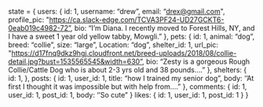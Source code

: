 state = {
users: {
id: 1,
username: “drew”,
email: “drex@gmail.com",
profile_pic: "https://ca.slack-edge.com/TCVA3PF24-UD27GCKT6-0eab019c4982-72”,
bio: “I’m Diana. I recently moved to Forest Hills, NY, and I have a sweet 1 year
old yellow tabby, Mowgli.”
},
pets: {
id: 1,
animal: “dog”,
breed: “collie”,
size: “large”,
Location: “dog”,
shelter_id: 1,
url_pic: "https://d17fnq9dkz9hgj.cloudfront.net/breed-uploads/2018/08/collie-detail.jpg?bust=1535565545&width=630”,
bio: “Zesty is a gorgeous Rough Collie/Cattle Dog who is about 2-3 yrs old and 38 pounds….”
},
shelters: {
id: 1,
},
posts: {
id: 1,
user_id: 1,
title: “how I trained my senior dog”,
body: ‘’At first I thought it was impossible but with help from….”
},
comments: {
id: 1,
user_id: 1,
post_id: 1,
body: ‘’So cute”
}
likes: {
id: 1,
user_id: 1,
post_id: 1
}
}

